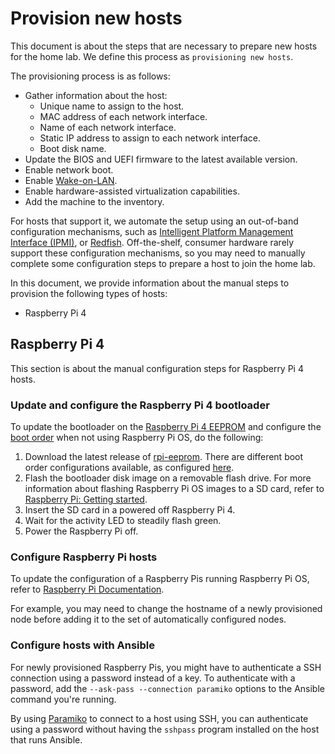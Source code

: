 # Provision new hosts

This document is about the steps that are necessary to prepare new hosts
for the home lab. We define this process as `provisioning new hosts`.

The provisioning process is as follows:

- Gather information about the host:
    - Unique name to assign to the host.
    - MAC address of each network interface.
    - Name of each network interface.
    - Static IP address to assign to each network interface.
    - Boot disk name.
- Update the BIOS and UEFI firmware to the latest available version.
- Enable network boot.
- Enable [Wake-on-LAN](https://en.wikipedia.org/wiki/Wake-on-LAN).
- Enable hardware-assisted virtualization capabilities.
- Add the machine to the inventory.

For hosts that support it, we automate the setup using an
out-of-band configuration mechanisms, such as
[Intelligent Platform Management Interface (IPMI)](https://en.wikipedia.org/wiki/Intelligent_Platform_Management_Interface),
or [Redfish](https://en.wikipedia.org/wiki/Redfish_(specification)).
Off-the-shelf, consumer hardware rarely support these configuration mechanisms,
so you may need to manually complete some configuration steps to prepare a host
to join the home lab.

In this document, we provide information about the manual steps to provision the
following types of hosts:

- Raspberry Pi 4

## Raspberry Pi 4

This section is about the manual configuration steps for Raspberry Pi 4 hosts.

### Update and configure the Raspberry Pi 4 bootloader

To update the bootloader on the [Raspberry Pi 4 EEPROM](https://www.raspberrypi.com/documentation/computers/raspberry-pi.html#raspberry-pi-4-boot-eeprom)
and configure the [boot order](https://www.raspberrypi.com/documentation/computers/raspberry-pi.html#BOOT_ORDER)
when not using Raspberry Pi OS, do the following:

1. Download the latest release of [rpi-eeprom](https://github.com/raspberrypi/rpi-eeprom/releases).
    There are different boot order configurations available, as configured
    [here](https://github.com/raspberrypi/rpi-eeprom/tree/master/imager).
1. Flash the bootloader disk image on a removable flash drive. For more information about flashing Raspberry Pi OS
    images to a SD card, refer to [Raspberry Pi: Getting started](https://www.raspberrypi.org/documentation/computers/getting-started.html).
1. Insert the SD card in a powered off Raspberry Pi 4.
1. Wait for the activity LED to steadily flash green.
1. Power the Raspberry Pi off.

### Configure Raspberry Pi hosts

To update the configuration of a Raspberry Pis running Raspberry Pi OS, refer to
[Raspberry Pi Documentation](https://www.raspberrypi.com/documentation/computers/configuration.html).

For example, you may need to change the hostname of a newly provisioned node
before adding it to the set of automatically configured nodes.

### Configure hosts with Ansible

For newly provisioned Raspberry Pis, you might have to authenticate a SSH
connection using a password instead of a key. To authenticate with a password,
add the `--ask-pass --connection paramiko` options to the Ansible command you're
running.

By using [Paramiko](https://www.paramiko.org/) to connect to a host using SSH,
you can authenticate using a password without having the `sshpass` program
installed on the host that runs Ansible.
